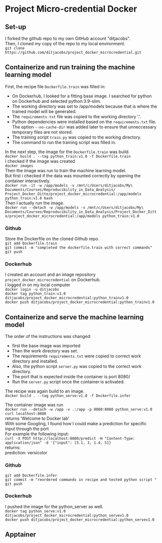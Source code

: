 # Project Micro-credential Docker #

## Set-up ##
I forked the github repo to my own GitHub account "ditjacobs".    
Then, I cloned my copy of the repo to my local environment.   
`git clone https://github.com/ditjacobs/project_docker_microcredential.git`

## Containerize and run training the machine learning model ## 
First, the recipe file `Dockerfile.train` was filled in:
* On Dockerhub, I looked for a fitting base image. I searched for python on Dockerhub and selected python:3.9-slim.
* The working directory was set to /app/models because that is where the trained model will be generated.
* The `requirements.txt` file was copied to the working directory '.'. 
* Python dependencies were installed based on the `requirements.txt` file. The option `--no-cache-dir` was added later to ensure that unneccessary temporary files are not stored. 
* The training script `train.py` was copied to the working directory.
* The command to run the training script was filled in. 

In the next step, the image for the `Dockerfile.train` was build.   
`docker build . --tag python_train:v1.0 -f Dockerfile.train`  
I checked if the image was created  
`docker images`  
Then the image was run to train the machine learning model.  
But first i checked if the data was mounted correctly by opening the container interactively.  
`docker run -it -w /app/models -v /mnt/c/Users/ditjacobs/My\ Documents/Courses/Reproducibility_in_Data_Analysis/ Project_Docker_Ditte/project_docker_microcredential:/app/models python_train:v1.0 bash`  
Then I actually run the image.  
`docker run --detach -w /app/models -v /mnt/c/Users/ditjacobs/My\ Documents/Courses/Reproducibility_in_Data_Analysis/Project_Docker_Ditte/project_docker_microcredential:/app/models python_train:v1.0`

### Github ###
Store the Dockerfile on the cloned Github repo.   
`git add Dockerfile.train`  
`git commit -m "completed the dockerfile.train with correct commands"`  
`git push`   

### Dockerhub ###
I created an account and an image repository `project_docker_microcredential` on Dockerhub.  
I logged in on my local computer  
`docker login -u ditjacobs`  
`docker tag python_train:v1.0 ditjacobs/project_docker_microcredential:python_trainv1.0`  
`docker push ditjacobs/project_docker_microcredential:python_trainv1.0`   

## Containerize and serve the machine learning model ##
The order of the instructions was changed: 
* first the base image was imported
* Then the work directory was set.
* The requirements `requirements.txt` were copied to correct work directory and installed. 
* Also, the python script `server.py` was copied to the correct work directory.
* The port that is expected inside the container is port 8080/ 
* Run the `server.py` script once the container is activated. 

The recipe was again build to an image.   
`docker build . --tag python_serve:v1.0 -f Dockerfile.infer`   

The container image was run  
`docker run --detach -w /app -v .:/app -p 8080:8080 python_serve:v1.0`  
`curl localhost:8080`  
returns 'Welcome to Docker lab'  
With some Googling, I found how I could make a prediction for specific input through the port   
For example the following input:   
`curl -X POST http://localhost:8080/predict -H "Content-Type: application/json" -d '{"input": [5.1, 3, 1.4, 5]}`  
returns:   
prediction: versicolor  

### Github ### 
`git add Dockerfile.infer`  
`git commit -m "reordered commands in recipe and tested python script "`  
`git push`  

### Dockerhub ###
I pushed the image for the python_server as well.   
`docker tag python_serve:v1.0 ditjacobs/project_docker_microcredential:python_servev1.0`  
`docker push ditjacobs/project_docker_microcredential:python_servev1.0`   

## Apptainer ## 


